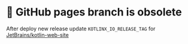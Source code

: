 # 🛑 GitHub pages branch is obsolete

After deploy new release update `KOTLINX_IO_RELEASE_TAG` for [JetBrains/kotlin-web-site](https://github.com/JetBrains/kotlin-web-site/blob/master/.teamcity/BuildParams.kt#L7)
